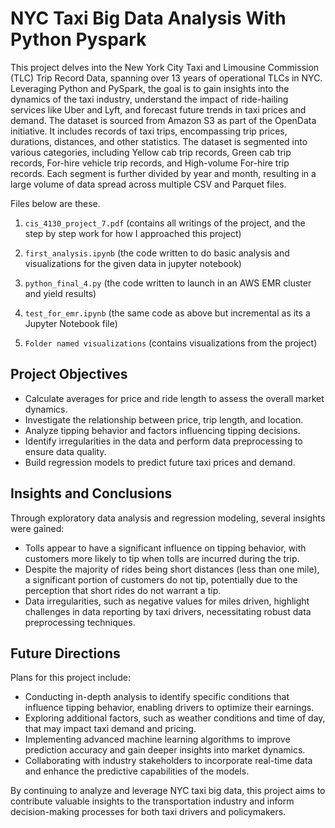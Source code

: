 # NYC Taxi Big Data Analysis With Python Pyspark

This project delves into the New York City Taxi and Limousine Commission (TLC) Trip Record Data, spanning over 13 years of operational TLCs in NYC. Leveraging Python and PySpark, the goal is to gain insights into the dynamics of the taxi industry, understand the impact of ride-hailing services like Uber and Lyft, and forecast future trends in taxi prices and demand. The dataset is sourced from Amazon S3 as part of the OpenData initiative. It includes records of taxi trips, encompassing trip prices, durations, distances, and other statistics. The dataset is segmented into various categories, including Yellow cab trip records, Green cab trip records, For-hire vehicle trip records, and High-volume For-hire trip records. Each segment is further divided by year and month, resulting in a large volume of data spread across multiple CSV and Parquet files.

Files below are these. 

1. ```cis_4130_project_7.pdf```
(contains all writings of the project, and the step by step work for how I approached this project)

2. ```first_analysis.ipynb```
(the code written to do basic analysis and visualizations for the given data in jupyter notebook)

3. ```python_final_4.py```
(the code written to launch in an AWS EMR cluster and yield results)

5. ```test_for_emr.ipynb```
(the same code as above but incremental as its a Jupyter Notebook file)

4. ```Folder named visualizations```
(contains visualizations from the project)

 
## Project Objectives

- Calculate averages for price and ride length to assess the overall market dynamics.
- Investigate the relationship between price, trip length, and location.
- Analyze tipping behavior and factors influencing tipping decisions.
- Identify irregularities in the data and perform data preprocessing to ensure data quality.
- Build regression models to predict future taxi prices and demand.

## Insights and Conclusions

Through exploratory data analysis and regression modeling, several insights were gained:

- Tolls appear to have a significant influence on tipping behavior, with customers more likely to tip when tolls are incurred during the trip.
- Despite the majority of rides being short distances (less than one mile), a significant portion of customers do not tip, potentially due to the perception that short rides do not warrant a tip.
- Data irregularities, such as negative values for miles driven, highlight challenges in data reporting by taxi drivers, necessitating robust data preprocessing techniques.

## Future Directions

Plans for this project include:

- Conducting in-depth analysis to identify specific conditions that influence tipping behavior, enabling drivers to optimize their earnings.
- Exploring additional factors, such as weather conditions and time of day, that may impact taxi demand and pricing.
- Implementing advanced machine learning algorithms to improve prediction accuracy and gain deeper insights into market dynamics.
- Collaborating with industry stakeholders to incorporate real-time data and enhance the predictive capabilities of the models.

By continuing to analyze and leverage NYC taxi big data, this project aims to contribute valuable insights to the transportation industry and inform decision-making processes for both taxi drivers and policymakers.

